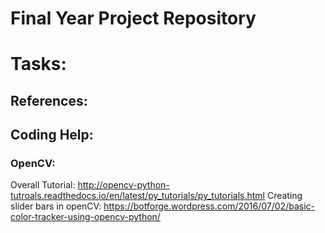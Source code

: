 # Final Year Project Repository 
# Tasks: 

## References: 


## Coding Help: 
### OpenCV: 
Overall Tutorial: http://opencv-python-tutroals.readthedocs.io/en/latest/py_tutorials/py_tutorials.html
Creating slider bars in openCV: https://botforge.wordpress.com/2016/07/02/basic-color-tracker-using-opencv-python/
